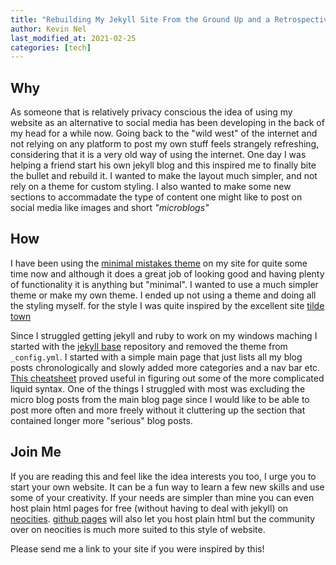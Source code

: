 ```yaml
---
title: "Rebuilding My Jekyll Site From the Ground Up and a Retrospective on the Wild Web"
author: Kevin Nel
last_modified_at: 2021-02-25
categories: [tech]
---
```


## Why

As someone that is relatively privacy conscious the idea of using my website as an alternative to social media has been developing in the back of my head for a while now.
Going back to the "wild west" of the internet and not relying on any platform to post my own stuff feels strangely refreshing, considering that it is a very old way of using the internet.
One day I was helping a friend start his own jekyll blog and this inspired me to finally bite the bullet and rebuild it.
I wanted to make the layout much simpler, and not rely on a theme for custom styling.
I also wanted to make some new sections to accommadate the type of content one might like to post on social media like images and short *"microblogs"*

## How

I have been using the [minimal mistakes theme](https://mmistakes.github.io/minimal-mistakes/) on my site for quite some time now and although it does a great job of looking good and having plenty of functionality it is anything but "minimal".
I wanted to use a much simpler theme or make my own theme.
I ended up not using a theme and doing all the styling myself.
for the style I was quite inspired by the excellent site [tilde town](tilde.town)

Since I struggled getting jekyll and ruby to work on my windows maching I started with the [jekyll base](https://github.com/danielmcgraw/Jekyll-Base) repository and removed the theme from ``_config.yml``.
I started with a simple main page that just lists all my blog posts chronologically and slowly added more categories and a nav bar etc.
[This cheatsheet](https://gist.github.com/magicznyleszek/9803727) proved useful in figuring out some of the more complicated liquid syntax.
One of the things I struggled with most was excluding the micro blog posts from the main blog page since I would like to be able to post more often and more freely without it cluttering up the section that contained longer more "serious" blog posts.

## Join Me

If you are reading this and feel like the idea interests you too, I urge you to start your own website.
It can be a fun way to learn a few new skills and use some of your creativity.
If your needs are simpler than mine you can even host plain html pages for free (without having to deal with jekyll) on [neocities](https://neocities.org/).
[github pages](https://pages.github.com/) will also let you host plain html but the community over on neocities is much more suited to this style of website.

Please send me a link to your site if you were inspired by this!

